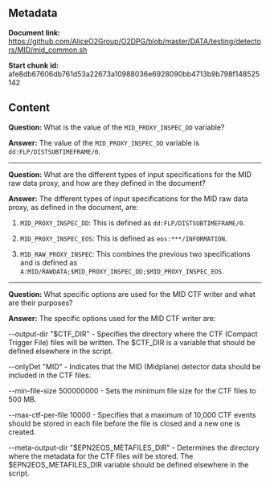 ## Metadata

**Document link:** https://github.com/AliceO2Group/O2DPG/blob/master/DATA/testing/detectors/MID/mid_common.sh

**Start chunk id:** afe8db67606db761d53a22673a10988036e6928090bb4713b9b798f148525142

## Content

**Question:** What is the value of the `MID_PROXY_INSPEC_DD` variable?

**Answer:** The value of the `MID_PROXY_INSPEC_DD` variable is `dd:FLP/DISTSUBTIMEFRAME/0`.

---

**Question:** What are the different types of input specifications for the MID raw data proxy, and how are they defined in the document?

**Answer:** The different types of input specifications for the MID raw data proxy, as defined in the document, are:

1. `MID_PROXY_INSPEC_DD`: This is defined as `dd:FLP/DISTSUBTIMEFRAME/0`.

2. `MID_PROXY_INSPEC_EOS`: This is defined as `eos:***/INFORMATION`.

3. `MID_RAW_PROXY_INSPEC`: This combines the previous two specifications and is defined as `A:MID/RAWDATA;$MID_PROXY_INSPEC_DD;$MID_PROXY_INSPEC_EOS`.

---

**Question:** What specific options are used for the MID CTF writer and what are their purposes?

**Answer:** The specific options used for the MID CTF writer are:

--output-dir "$CTF_DIR" - Specifies the directory where the CTF (Compact Trigger File) files will be written. The $CTF_DIR is a variable that should be defined elsewhere in the script.

--onlyDet "MID" - Indicates that the MID (Midplane) detector data should be included in the CTF files.

--min-file-size 500000000 - Sets the minimum file size for the CTF files to 500 MB.

--max-ctf-per-file 10000 - Specifies that a maximum of 10,000 CTF events should be stored in each file before the file is closed and a new one is created.

--meta-output-dir "$EPN2EOS_METAFILES_DIR" - Determines the directory where the metadata for the CTF files will be stored. The $EPN2EOS_METAFILES_DIR variable should be defined elsewhere in the script.